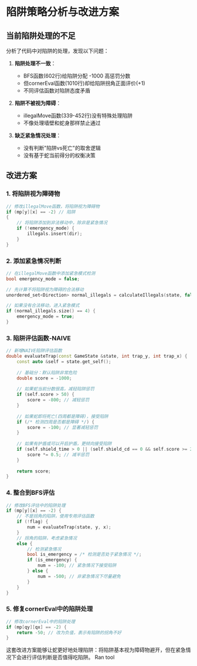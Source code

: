 # 陷阱策略分析与改进方案

## 当前陷阱处理的不足

分析了代码中对陷阱的处理，发现以下问题：

1. **陷阱处理不一致**：

   - BFS函数(602行)给陷阱分配 -1000 高惩罚分数
   - 但cornerEval函数(1010行)却给陷阱拐角正面评价(+1)
   - 不同评估函数对陷阱态度矛盾
2. **陷阱不被视为障碍**：

   - illegalMove函数(339-452行)没有特殊处理陷阱
   - 不像处理墙壁和蛇身那样禁止通过
3. **缺乏紧急情况处理**：

   - 没有判断"陷阱vs死亡"的取舍逻辑
   - 没有基于蛇当前得分的权衡决策

## 改进方案

### 1. 将陷阱视为障碍物

```cpp
// 修改illegalMove函数，将陷阱视为障碍物
if (mp[y][x] == -2) // 陷阱
{
    // 将陷阱添加到非法移动中，除非是紧急情况
    if (!emergency_mode) {
        illegals.insert(dir);
    }
}
```

### 2. 添加紧急情况判断

```cpp
// 在illegalMove函数中添加紧急模式检测
bool emergency_mode = false;

// 先计算不将陷阱视为障碍的合法移动
unordered_set<Direction> normal_illegals = calculateIllegals(state, false);

// 如果没有合法移动，进入紧急模式
if (normal_illegals.size() == 4) {
    emergency_mode = true;
}
```

### 3. 陷阱评估函数-NAIVE

```cpp
// 新增NAIVE陷阱评估函数
double evaluateTrap(const GameState &state, int trap_y, int trap_x) {
    const auto &self = state.get_self();
  
    // 基础分：默认陷阱非常危险
    double score = -1000;
  
    // 如果蛇当前分数很高，减轻陷阱惩罚
    if (self.score > 50) {
        score = -800; // 减轻惩罚
    }
  
    // 如果蛇即将死亡(四周都是障碍)，接受陷阱
    if (/* 检测四周是否都是障碍 */) {
        score = -100; // 显著减轻惩罚
    }
  
    // 如果有护盾或可以开启护盾，更倾向接受陷阱
    if (self.shield_time > 0 || (self.shield_cd == 0 && self.score >= 20)) {
        score *= 0.5; // 减半惩罚
    }
  
    return score;
}
```

### 4. 整合到BFS评估

```cpp
// 修改BFS评估中的陷阱处理
if (mp[y][x] == -2) {
    // 不是拐角的陷阱，使用专用评估函数
    if (!flag) {
        num = evaluateTrap(state, y, x);
    } 
    // 拐角的陷阱，考虑紧急情况
    else {
        // 检测紧急情况
        bool is_emergency = /* 检测是否处于紧急情况 */;
        if (is_emergency) {
            num = -100; // 紧急情况下接受陷阱
        } else {
            num = -500; // 非紧急情况下尽量避免
        }
    }
}
```

### 5. 修复cornerEval中的陷阱处理

```cpp
// 修改cornerEval中的陷阱处理
if (mp[qy][qx] == -2) {
    return -50; // 改为负值，表示有陷阱的拐角不好
}
```

这套改进方案能够让蛇更好地处理陷阱：将陷阱基本视为障碍物避开，但在紧急情况下会进行评估判断是否值得吃陷阱。
Ran tool
